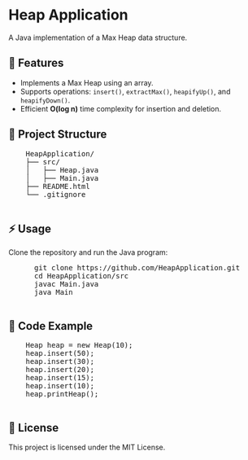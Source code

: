 <!DOCTYPE html>
<html>
<head>
    <title>README - Heap Application</title>
</head>
<body>
    <h1>Heap Application</h1>
    <p>A Java implementation of a Max Heap data structure.</p>
    
   <h2>📌 Features</h2>
    <ul>
        <li>Implements a Max Heap using an array.</li>
        <li>Supports operations: <code>insert()</code>, <code>extractMax()</code>, <code>heapifyUp()</code>, and <code>heapifyDown()</code>.</li>
        <li>Efficient <strong>O(log n)</strong> time complexity for insertion and deletion.</li>
    </ul>
    
   <h2>📂 Project Structure</h2>
    <pre>
    HeapApplication/
    ├── src/
    │   ├── Heap.java
    │   ├── Main.java
    ├── README.html
    └── .gitignore
    </pre>
    
   <h2>⚡ Usage</h2>
    <p>Clone the repository and run the Java program:</p>
      <pre>
      git clone https://github.com/HeapApplication.git
      cd HeapApplication/src
      javac Main.java
      java Main
      </pre>
      
   <h2>📜 Code Example</h2>
    <pre>
    Heap heap = new Heap(10);
    heap.insert(50);
    heap.insert(30);
    heap.insert(20);
    heap.insert(15);
    heap.insert(10);
    heap.printHeap();
    </pre>
    
  <h2>🔗 License</h2>
    <p>This project is licensed under the MIT License.</p>
</body>
</html>
